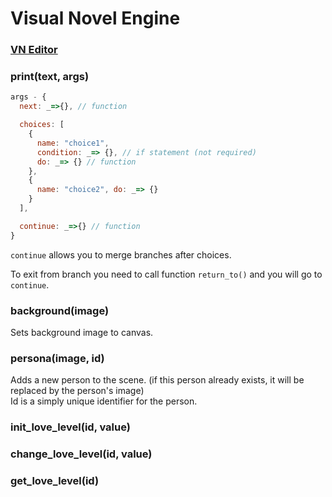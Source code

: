 # Visual Novel Engine

### <a href="https://superzombi.github.io/visual_novel/editor">VN Editor</a>

### print(text, args)
```javascript
args - {
  next: _=>{}, // function

  choices: [
    {
      name: "choice1",
      condition: _=> {}, // if statement (not required)
      do: _=> {} // function
    },
    {
      name: "choice2", do: _=> {}
    }
  ],

  continue: _=>{} // function
}
```
`continue` allows you to merge branches after choices.

To exit from branch you need to call function `return_to()` and you will go to `continue`.

### background(image)
Sets background image to canvas.

### persona(image, id)
Adds a new person to the scene. (if this person already exists, it will be replaced by the person's image) <br/>
Id is a simply unique identifier for the person.

### init_love_level(id, value)
### change_love_level(id, value)
### get_love_level(id)
